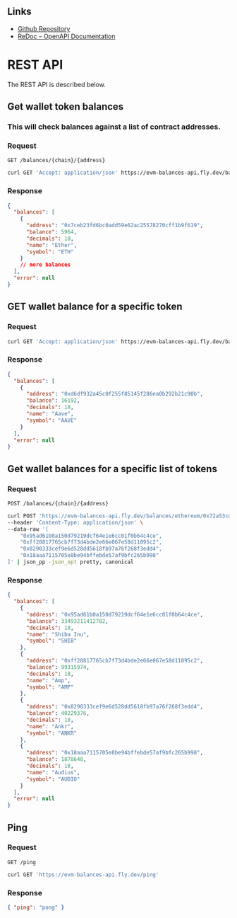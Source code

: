 ## Links

- [Github Repository](https://github.com/o-az/evm-balances-api)
- [ReDoc – OpenAPI Documentation](https://redocly.github.io/redoc/?url=https://evm-balances-api.fly.dev/schema.json)

# REST API

The REST API is described below.

## Get wallet token balances

### This will check balances against a list of contract addresses.

### Request

`GET /balances/{chain}/{address}`

```sh
curl GET 'Accept: application/json' https://evm-balances-api.fly.dev/balances/polygon/0xBA12222222228d8Ba445958a75a0704d566BF2C8 | json_pp -json_opt pretty,canonical
```

### Response

```json
{
  "balances": [
    {
      "address": "0x7ceb23fd6bc0add59e62ac25578270cff1b9f619",
      "balance": 5964,
      "decimals": 18,
      "name": "Ether",
      "symbol": "ETH"
    }
    // more balances
  ],
  "error": null
}
```

## GET wallet balance for a specific token

### Request

```sh
curl GET 'Accept: application/json' https://evm-balances-api.fly.dev/balance/polygon/0xBA12222222228d8Ba445958a75a0704d566BF2C8?token=0xd6df932a45c0f255f85145f286ea0b292b21c90b | json_pp -json_opt pretty,canonical
```

### Response

```json
{
  "balances": [
    {
      "address": "0xd6df932a45c0f255f85145f286ea0b292b21c90b",
      "balance": 16192,
      "decimals": 18,
      "name": "Aave",
      "symbol": "AAVE"
    }
  ],
  "error": null
}
```

## Get wallet balances for a specific list of tokens

### Request

`POST /balances/{chain}/{address}`

```sh
curl POST 'https://evm-balances-api.fly.dev/balances/ethereum/0x72a53cdbbcc1b9efa39c834a540550e23463aacb' \
--header 'Content-Type: application/json' \
--data-raw '[
    "0x95ad61b0a150d79219dcf64e1e6cc01f0b64c4ce",
    "0xff20817765cb7f73d4bde2e66e067e58d11095c2",
    "0x8290333cef9e6d528dd5618fb97a76f268f3edd4",
    "0x18aaa7115705e8be94bffebde57af9bfc265b998"
]' | json_pp -json_opt pretty, canonical
```

### Response

```json
{
  "balances": [
    {
      "address": "0x95ad61b0a150d79219dcf64e1e6cc01f0b64c4ce",
      "balance": 33493211412782,
      "decimals": 18,
      "name": "Shiba Inu",
      "symbol": "SHIB"
    },
    {
      "address": "0xff20817765cb7f73d4bde2e66e067e58d11095c2",
      "balance": 99315974,
      "decimals": 18,
      "name": "Amp",
      "symbol": "AMP"
    },
    {
      "address": "0x8290333cef9e6d528dd5618fb97a76f268f3edd4",
      "balance": 40229376,
      "decimals": 18,
      "name": "Ankr",
      "symbol": "ANKR"
    },
    {
      "address": "0x18aaa7115705e8be94bffebde57af9bfc265b998",
      "balance": 1878640,
      "decimals": 18,
      "name": "Audius",
      "symbol": "AUDIO"
    }
  ],
  "error": null
}
```

## Ping

### Request

`GET /ping`

```sh
curl GET 'https://evm-balances-api.fly.dev/ping'
```

### Response

```json
{ "ping": "pong" }
```
